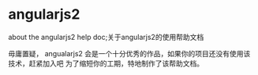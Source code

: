 # angularjs2
about the angularjs2 help doc;关于angularjs2的使用帮助文档

毋庸置疑， angualarjs2 会是一个十分优秀的作品，如果你的项目还没有使用该技术，赶紧加入吧
为了缩短你的工期，特地制作了该帮助文档。

